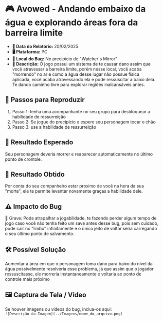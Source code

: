 # 🎮 Avowed - Andando embaixo da água e explorando áreas fora da barreira limite

- **📅 Data do Relatório:** 20/02/2025
- **🖥️ Plataforma:** PC  
- **📍 Local do Bug:** No precipício de "Watcher's Mirror"  
- **📝 Descrição:** O jogo possui um sistema de te causar dano assim que você atravessar a barreira limite, porém nesse local, você acaba "morrendo" no ar e como a água desse lugar não possue física aplicada, você acaba atravessando ela e pode ressuscitar a baixo dela. Te dando caminho livre para explorar regiões inalcansáveis antes.  

## 🔄 Passos para Reproduzir
1. Passo 1: tenha uma acompanhante no seu grupo para desbloquear a habilidade de ressurreição   
2. Passo 2: Se jogue do precipício e espere seu personagem tocar o chão 
3. Passo 3: use a habilidade de ressurreição 

## 🎯 Resultado Esperado
Seu personagem deveria morrer e reaparecer automaticamente no último ponto de crontole. 

## 🚨 Resultado Obtido
Por conta do seu companheiro estar proximo de você na hora da sua "morte", ele te permite levantar novamente graças a habilidade dele.

## ⚠ Impacto do Bug
🔴 Grave: Pode atrapalhar a jogabilidade, te fazendo perder algum tempo de jogo caso você não tenha feito um save antes desse bug, pois sem cuidado, pode cair no “limbo” infinitamente e o único jeito de voltar seria carregando o seu último ponto de salvamento. 
 
## 🛠 Possível Solução
Aumentar a área em que o personagem toma dano para baixo do nível da água possivelmente resolveria esse problema, já que assim que o jogador ressuscitasse, ele morreria instantaneamente e voltaria ao ponto de controle mais próximo 

## 🖼️ Captura de Tela / Vídeo  
Se houver imagens ou vídeos do bug, inclua-os aqui:  
`![Descrição da Imagem](../Imagens/nome_do_arquivo.png)`  
   

 
